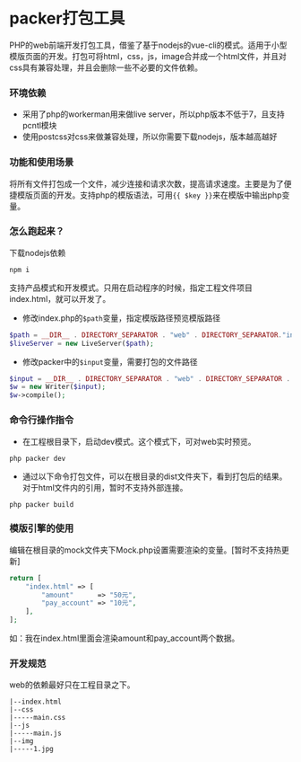 # packer打包工具
PHP的web前端开发打包工具，借鉴了基于nodejs的vue-cli的模式。适用于小型模版页面的开发。打包可将html，css，js，image合并成一个html文件，并且对css具有兼容处理，并且会删除一些不必要的文件依赖。


### 环境依赖
- 采用了php的workerman用来做live server，所以php版本不低于7，且支持pcntl模块
- 使用postcss对css来做兼容处理，所以你需要下载nodejs，版本越高越好

### 功能和使用场景
将所有文件打包成一个文件，减少连接和请求次数，提高请求速度。主要是为了便捷模版页面的开发。支持php的模版语法，可用`{{ $key }}`来在模版中输出php变量。

### 怎么跑起来？
下载nodejs依赖
```
npm i
```
支持产品模式和开发模式。只用在启动程序的时候，指定工程文件项目index.html，就可以开发了。
- 修改index.php的`$path`变量，指定模版路径预览模版路径
```php
$path = __DIR__ . DIRECTORY_SEPARATOR . "web" . DIRECTORY_SEPARATOR."index.html";
$liveServer = new LiveServer($path);
```

- 修改packer中的`$input`变量，需要打包的文件路径
```php
$input = __DIR__ . DIRECTORY_SEPARATOR . "web" . DIRECTORY_SEPARATOR . "index.html";
$w = new Writer($input);
$w->compile();
```

### 命令行操作指令
- 在工程根目录下，启动dev模式。这个模式下，可对web实时预览。
```
php packer dev
```
- 通过以下命令打包文件，可以在根目录的dist文件夹下，看到打包后的结果。对于html文件内的引用，暂时不支持外部连接。
```
php packer build
```

### 模版引擎的使用
编辑在根目录的mock文件夹下Mock.php设置需要渲染的变量。[暂时不支持热更新]
```php
return [
    "index.html" => [
        "amount"      => "50元",
        "pay_account" => "10元",
    ],
];
```
如：我在index.html里面会渲染amount和pay_account两个数据。

### 开发规范
web的依赖最好只在工程目录之下。
```
|--index.html
|--css
|-----main.css
|--js
|-----main.js
|--img
|-----1.jpg
```










